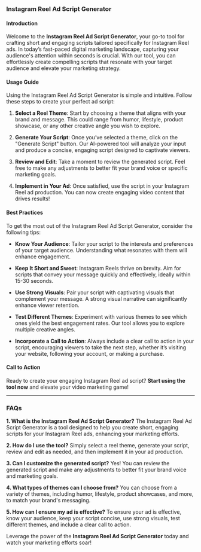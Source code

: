 ### Instagram Reel Ad Script Generator

#### Introduction
Welcome to the **Instagram Reel Ad Script Generator**, your go-to tool for crafting short and engaging scripts tailored specifically for Instagram Reel ads. In today’s fast-paced digital marketing landscape, capturing your audience's attention within seconds is crucial. With our tool, you can effortlessly create compelling scripts that resonate with your target audience and elevate your marketing strategy.

#### Usage Guide
Using the Instagram Reel Ad Script Generator is simple and intuitive. Follow these steps to create your perfect ad script:

1. **Select a Reel Theme**: Start by choosing a theme that aligns with your brand and message. This could range from humor, lifestyle, product showcase, or any other creative angle you wish to explore.
   
2. **Generate Your Script**: Once you’ve selected a theme, click on the "Generate Script" button. Our AI-powered tool will analyze your input and produce a concise, engaging script designed to captivate viewers.

3. **Review and Edit**: Take a moment to review the generated script. Feel free to make any adjustments to better fit your brand voice or specific marketing goals.

4. **Implement in Your Ad**: Once satisfied, use the script in your Instagram Reel ad production. You can now create engaging video content that drives results!

#### Best Practices
To get the most out of the Instagram Reel Ad Script Generator, consider the following tips:

- **Know Your Audience**: Tailor your script to the interests and preferences of your target audience. Understanding what resonates with them will enhance engagement.
  
- **Keep It Short and Sweet**: Instagram Reels thrive on brevity. Aim for scripts that convey your message quickly and effectively, ideally within 15-30 seconds.

- **Use Strong Visuals**: Pair your script with captivating visuals that complement your message. A strong visual narrative can significantly enhance viewer retention.

- **Test Different Themes**: Experiment with various themes to see which ones yield the best engagement rates. Our tool allows you to explore multiple creative angles.

- **Incorporate a Call to Action**: Always include a clear call to action in your script, encouraging viewers to take the next step, whether it’s visiting your website, following your account, or making a purchase.

#### Call to Action
Ready to create your engaging Instagram Reel ad script? **Start using the tool now** and elevate your video marketing game!

---

### FAQs

**1. What is the Instagram Reel Ad Script Generator?**
The Instagram Reel Ad Script Generator is a tool designed to help you create short, engaging scripts for your Instagram Reel ads, enhancing your marketing efforts.

**2. How do I use the tool?**
Simply select a reel theme, generate your script, review and edit as needed, and then implement it in your ad production.

**3. Can I customize the generated script?**
Yes! You can review the generated script and make any adjustments to better fit your brand voice and marketing goals.

**4. What types of themes can I choose from?**
You can choose from a variety of themes, including humor, lifestyle, product showcases, and more, to match your brand's messaging.

**5. How can I ensure my ad is effective?**
To ensure your ad is effective, know your audience, keep your script concise, use strong visuals, test different themes, and include a clear call to action.

Leverage the power of the **Instagram Reel Ad Script Generator** today and watch your marketing efforts soar!